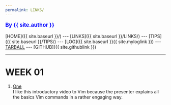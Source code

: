 ```yaml
---
permalink: LINKS/
---
```

<span style="color:blue; font-weight:bold; font-size:larger;">By {{ site.author }}</span>
<br><br>
[HOME]({{ site.baseurl }}/) ---
[LINKS]({{ site.baseurl }}/LINKS/) ---
[TIPS]({{ site.baseurl }}/TIPS/) ---
[LOG]({{ site.baseurl }}{{ site.myloglink }}) ---
[TARBALL](SandBox/cbkadal.tar.xz) ---
[GITHUB]({{ site.githublink }})
<br>
<hr>

# WEEK 01

1. [One](https://www.youtube.com/watch?v=ggSyF1SVFr4)<br>
I like this introductory video to Vim because the presenter explains all the basics Vim commands in a rather engaging way.
